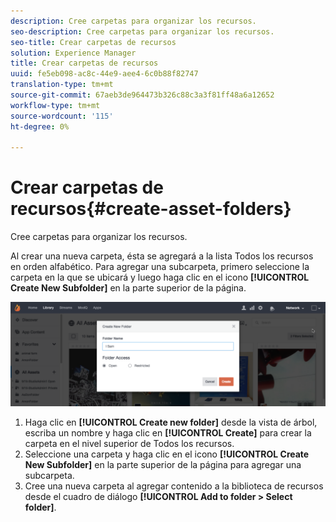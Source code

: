 ```yaml
---
description: Cree carpetas para organizar los recursos.
seo-description: Cree carpetas para organizar los recursos.
seo-title: Crear carpetas de recursos
solution: Experience Manager
title: Crear carpetas de recursos
uuid: fe5eb098-ac8c-44e9-aee4-6c0b88f82747
translation-type: tm+mt
source-git-commit: 67aeb3de964473b326c88c3a3f81ff48a6a12652
workflow-type: tm+mt
source-wordcount: '115'
ht-degree: 0%

---
```



# Crear carpetas de recursos{#create-asset-folders}

Cree carpetas para organizar los recursos.

Al crear una nueva carpeta, ésta se agregará a la lista Todos los recursos en orden alfabético. Para agregar una subcarpeta, primero seleccione la carpeta en la que se ubicará y luego haga clic en el icono **[!UICONTROL Create New Subfolder]** en la parte superior de la página.

![](assets/LibraryNewFolder-1024x338.png)

1. Haga clic en **[!UICONTROL Create new folder]** desde la vista de árbol, escriba un nombre y haga clic en **[!UICONTROL Create]** para crear la carpeta en el nivel superior de Todos los recursos.
1. Seleccione una carpeta y haga clic en el icono **[!UICONTROL Create New Subfolder]** en la parte superior de la página para agregar una subcarpeta.
1. Cree una nueva carpeta al agregar contenido a la biblioteca de recursos desde el cuadro de diálogo **[!UICONTROL Add to folder > Select folder]**.
